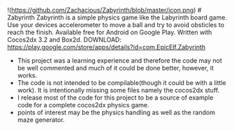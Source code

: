 !(https://github.com/Zachacious/Zabyrinth/blob/master/icon.png) # Zabyrinth
 Zabyrinth is a simple physics game like the Labyrinth board game. Use your devices accelerometer to move a ball and try to avoid obsticles to reach the finish. Available free for Android on Google Play. Written with Cocos2dx 3.2 and Box2d. DOWNLOAD: https://play.google.com/store/apps/details?id=com.EpicElf.Zabyrinth
 
 - This project was a learning experience and therefore the code may not be well commented and much of it could be done better, however, it works.
 - The code is not intended to be compilable(though it could be with a little work). It is intentionally missing some files namely the cocos2dx stuff.
 - I release most of the code for this project to be a source of example code for a complete cocos2dx physics game.
 - points of interest may be the physics handling as well as the random maze generator.
 

